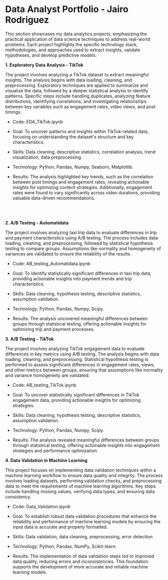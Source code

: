 # Data Analyst Portfolio - Jairo Rodriguez
This section showcases my data analytics projects, emphasizing the practical application of data science techniques to address real-world problems. Each project highlights the specific technology stack, methodologies, and approaches used to extract insights, validate hypotheses, and develop predictive models.

**1. Exploratory Data Analysis - TikTok**

The project involves analyzing a TikTok dataset to extract meaningful insights. The analysis begins with data loading, cleaning, and preprocessing. Exploratory techniques are applied to summarize and visualize the data, followed by a deeper statistical analysis to identify patterns. Specific steps include handling duplicates, analyzing feature distributions, identifying correlations, and investigating relationships between key variables such as engagement rates, video views, and post timings.

- Code: EDA_TikTok.ipynb

- Goal: To uncover patterns and insights within TikTok-related data, focusing on understanding the dataset's structure and key characteristics.

- Skills: Data cleaning, descriptive statistics, correlation analysis, trend visualization, data preprocessing.

- Technology: Python, Pandas, Numpy, Seaborn, Matplotlib.

- Results: The analysis highlighted key trends, such as the correlation between post timings and engagement rates, revealing actionable insights for optimizing content strategies. Additionally, engagement rates were found to vary significantly across video durations, providing valuable data-driven recommendations.

<br><br>

**2. A/B Testing - Automatidata**

The project involves analyzing taxi trip data to evaluate differences in trip and payment characteristics using A/B testing. The process includes data loading, cleaning, and preprocessing, followed by statistical hypothesis testing to compare groups. Assumptions like normality and homogeneity of variances are validated to ensure the reliability of the results.

- Code: AB_testing_Automatidata.ipynb

- Goal: To identify statistically significant differences in taxi trip data, providing actionable insights into payment trends and trip characteristics.

- Skills: Data cleaning, hypothesis testing, descriptive statistics, assumption validation.

- Technology: Python, Pandas, Numpy, Scipy.

- Results: The analysis uncovered meaningful differences between groups through statistical testing, offering actionable insights for optimizing trip and payment processes.


**3. A/B Testing - TikTok**

The project involves analyzing TikTok engagement data to evaluate differences in key metrics using A/B testing. The analysis begins with data loading, cleaning, and preprocessing. Statistical hypothesis testing is performed to assess significant differences in engagement rates, views, and other metrics between groups, ensuring that assumptions like normality and variance homogeneity are validated.

- Code: AB_testing_TikTok.ipynb

- Goal: To uncover statistically significant differences in TikTok engagement data, providing actionable insights for optimizing strategies.

- Skills: Data cleaning, hypothesis testing, descriptive statistics, assumption validation.

- Technology: Python, Pandas, Numpy, Scipy.

- Results: The analysis revealed meaningful differences between groups through statistical testing, offering actionable insights into engagement strategies and performance optimization.


**4. Data Validation in Machine Learning**

This project focuses on implementing data validation techniques within a machine learning workflow to ensure data quality and integrity. The process involves loading datasets, performing validation checks, and preprocessing data to meet the requirements of machine learning algorithms. Key steps include handling missing values, verifying data types, and ensuring data consistency.

- Code: Data_Validation.ipynb

- Goal: To establish robust data validation procedures that enhance the reliability and performance of machine learning models by ensuring the input data is accurate and properly formatted.

- Skills: Data validation, data cleaning, preprocessing, error detection

- Technology: Python, Pandas, NumPy, Scikit-learn.

- Results: The implementation of data validation steps led to improved data quality, reducing errors and inconsistencies. This foundation supports the development of more accurate and reliable machine learning models.

